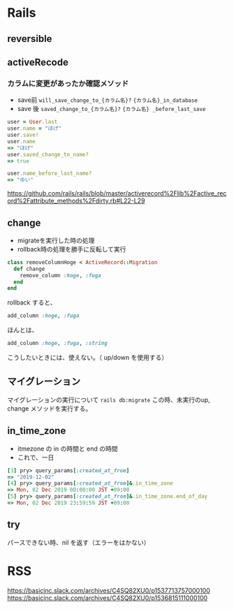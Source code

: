 # Rails
## reversible

## activeRecode
### カラムに変更があったか確認メソッド
- save前
`will_save_change_to_{カラム名}?`
`{カラム名}_in_database`
- save 後
`saved_change_to_{カラム名}?`
`{カラム名} _before_last_save`
```ruby
user = User.last
user.name = "ほげ"
user.save!
user.name
=> "ほげ"
user.saved_change_to_name?
=> true

user.name_before_last_name?
=> "ゆい"
```
https://github.com/rails/rails/blob/master/activerecord%2Flib%2Factive_record%2Fattribute_methods%2Fdirty.rb#L22-L29


## change
- migrateを実行した時の処理
- rollback時の処理を勝手に反転して実行
```ruby
class removeColumnHoge < ActiveRecord::Migration
  def change
    remove_column :hoge, :fuga
  end
end
```
rollback すると、
```ruby
add_column :hoge, :fuga
```
ほんとは、
```ruby
add_column :hoge, :fuga, :string
```
こうしたいときには、使えない。（ up/down を使用する）

## マイグレーション
マイグレーションの実行について
`rails db:migrate` この時、未実行のup, change メソッドを実行する。

## in_time_zone
- itmezone の in の時間と end の時間
- これで、一日
```ruby
[3] pry> query_params[:created_at_from]
=> "2019-12-02"
[4] pry> query_params[:created_at_from]&.in_time_zone
=> Mon, 02 Dec 2019 00:00:00 JST +09:00
[5] pry> query_params[:created_at_from]&.in_time_zone.end_of_day
=> Mon, 02 Dec 2019 23:59:59 JST +09:00
```

## try
パースできない時、nil を返す（エラーをはかない）


# RSS


https://basicinc.slack.com/archives/C4SQ82XU0/p1537713757000100
https://basicinc.slack.com/archives/C4SQ82XU0/p1536815111000100
